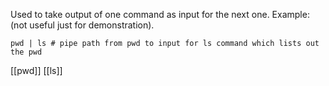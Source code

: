 Used to take output of one command as input for the next one.
Example: (not useful just for demonstration).
```shell
pwd | ls # pipe path from pwd to input for ls command which lists out the pwd
```
[[pwd]]
[[ls]]
